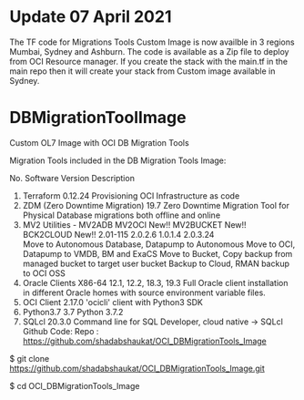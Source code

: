 # Update 07 April 2021
The TF code for Migrations Tools Custom Image is now availble in 3 regions Mumbai, Sydney and Ashburn. The code is available as a Zip file to deploy from OCI Resource manager. If you create the stack with the main.tf in the main repo then it will create your stack from Custom image available in Sydney. 

# DBMigrationToolImage
Custom OL7 Image with OCI DB Migration Tools

Migration Tools included in the DB Migration Tools Image:


No.	Software	Version	Description
1.	Terraform	0.12.24	Provisioning OCI Infrastructure as code
2.	ZDM (Zero Downtime Migration)	19.7	Zero Downtime Migration Tool for Physical Database migrations both offline and online
3.	MV2 Utilities -
MV2ADB
MV2OCI New!!
MV2BUCKET New!!
BCK2CLOUD New!!	
2.01-115
2.0.2.6
1.0.1.4
2.0.3.24	
Move to Autonomous Database, Datapump to Autonomous
Move to OCI, Datapump to VMDB, BM and ExaCS
Move to Bucket, Copy backup from managed bucket to target user bucket
Backup to Cloud, RMAN backup to OCI OSS
4.	Oracle Clients X86-64	12.1, 12.2, 18.3, 19.3	Full Oracle client installation in different Oracle homes with source environment variable files.
5.	OCI Client	2.17.0	'ocicli' client with Python3 SDK 
6.	Python3.7	3.7	Python 3.7.2
7.	SQLcl    	20.3.0	Command line for SQL Developer, cloud native → SQLcl
Github Code:
Repo : https://github.com/shadabshaukat/OCI_DBMigrationTools_Image

$ git clone https://github.com/shadabshaukat/OCI_DBMigrationTools_Image.git

$ cd OCI_DBMigrationTools_Image


